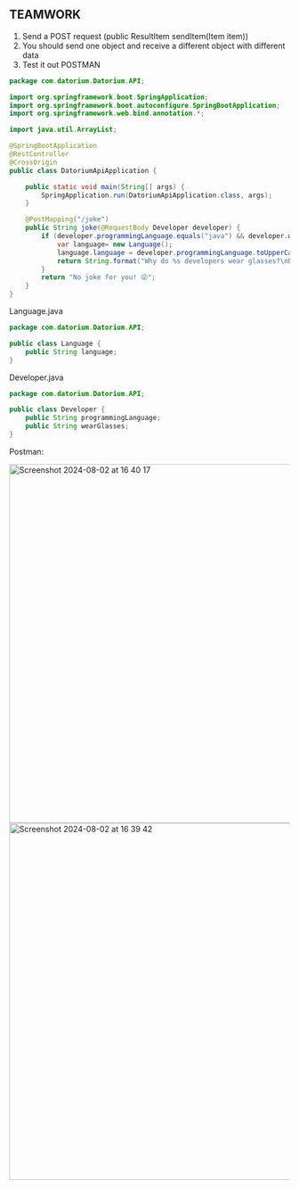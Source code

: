 ## TEAMWORK
1. Send a POST request (public ResultItem sendItem(Item item))
2. You should send one object and receive a different object with different data
3. Test it out POSTMAN
   

```java
package com.datorium.Datorium.API;

import org.springframework.boot.SpringApplication;
import org.springframework.boot.autoconfigure.SpringBootApplication;
import org.springframework.web.bind.annotation.*;

import java.util.ArrayList;

@SpringBootApplication
@RestController
@CrossOrigin
public class DatoriumApiApplication {

	public static void main(String[] args) {
		SpringApplication.run(DatoriumApiApplication.class, args);
	}

	@PostMapping("/joke")
	public String joke(@RequestBody Developer developer) {
		if (developer.programmingLanguage.equals("java") && developer.wearGlasses.equals("yes")) {
			var language= new Language();
			language.language = developer.programmingLanguage.toUpperCase();
            return String.format("Why do %s developers wear glasses?\nBecause they can't C#. 😉", language.language );
		}
		return "No joke for you! 😜";
	}
}
```

Language.java
```java
package com.datorium.Datorium.API;

public class Language {
    public String language;
}
```

Developer.java
```java
package com.datorium.Datorium.API;

public class Developer {
    public String programmingLanguage;
    public String wearGlasses;
}
```

Postman:

<img width="644" alt="Screenshot 2024-08-02 at 16 40 17" src="https://github.com/user-attachments/assets/7fa5a392-897f-44ec-9db9-cb329723394e">

<img width="640" alt="Screenshot 2024-08-02 at 16 39 42" src="https://github.com/user-attachments/assets/11f43ec0-60d0-4acf-bd58-100d8f5d8048">


